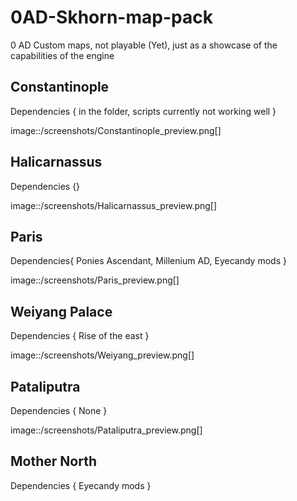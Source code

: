 # 0AD-Skhorn-map-pack
0 AD Custom maps, not playable (Yet), just as a showcase of the capabilities of the engine


## Constantinople

  Dependencies { in the folder, scripts currently not working well }

image::/screenshots/Constantinople_preview.png[]

## Halicarnassus

  Dependencies {}
  
image::/screenshots/Halicarnassus_preview.png[]

## Paris

  Dependencies{ Ponies Ascendant, Millenium AD, Eyecandy mods }
  
image::/screenshots/Paris_preview.png[]

## Weiyang Palace
  
  Dependencies { Rise of the east }
  
image::/screenshots/Weiyang_preview.png[]

## Pataliputra
  
  Dependencies { None }

image::/screenshots/Pataliputra_preview.png[]

## Mother North
  
  Dependencies { Eyecandy mods }

[logo]: https://github.com/Skhorn/0AD-map-pack/tree/master/screenshots/Mother_North_preview.png "Mother North"

